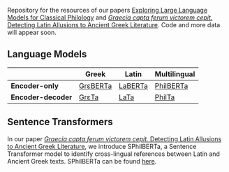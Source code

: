 Repository for the resources of our papers [Exploring Large Language Models for Classical Philology](https://aclanthology.org/2023.acl-long.846/) and [_Graecia capta ferum victorem cepit._ Detecting Latin Allusions to Ancient Greek Literature](https://arxiv.org/abs/2308.12008).
Code and more data will appear soon.

## Language Models

|                 | Greek    | Latin   | Multilingual |
|-----------------|----------|---------|--------------|
| **Encoder-only**    | [GrεBERTa](https://huggingface.co/bowphs/GreBerta) | [LaBERTa](https://huggingface.co/bowphs/LaBerta) | [PhilBERTa](https://huggingface.co/bowphs/PhilBerta)    |
| **Encoder-decoder** | [GrεTa](https://huggingface.co/bowphs/GreTa)    | [LaTa](https://huggingface.co/bowphs/LaTa)    | [PhilTa](https://huggingface.co/bowphs/PhilTa)       |


## Sentence Transformers

In our paper [_Graecia capta ferum victorem cepit._ Detecting Latin Allusions to Ancient Greek Literature](https://arxiv.org/abs/2308.12008), we introduce SPhilBERTa, a Sentence Transformer model to identify cross-lingual references between Latin and Ancient Greek texts. SPhilBERTa can be found [here](https://huggingface.co/bowphs/SPhilBerta).